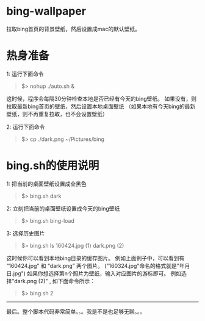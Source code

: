 # bing-wallpaper
拉取bing首页的背景壁纸，然后设置成mac的默认壁纸。

# 热身准备
1: 运行下面命令 
> $> nohup ./auto.sh &
  
  这时候，程序会每隔30分钟检查本地是否已经有今天的bing壁纸。
  如果没有，则拉取最新bing首页的壁纸，然后设置本地桌面壁纸
  （如果本地有今天bing的最新壁纸，则不再重复拉取，也不会设置壁纸）
  
2: 运行下面命令
  
> $> cp ./dark.png ~/Pictures/bing

# bing.sh的使用说明
1: 把当前的桌面壁纸设置成全黑色
> $> bing.sh dark
  
2: 立刻把当前的桌面壁纸设置成今天的bing壁纸
> $> bing.sh bing-load

3: 选择历史图片
> $> bing.sh ls
160424.jpg (1)
dark.png (2)

这时候你可以看到本地bing目录的缓存图片。
例如上面例子中，可以看到有 “160424.jpg” 和 “dark.png” 两个图片。
("160324.jpg"命名的格式就是"年月日.jpg")
如果你想选择第n个照片为壁纸，输入对应图片的游标即可。
例如选择"dark.png (2)" , 如下面命令所示：
> $> bing.sh 2

---
最后。整个脚本代码非常简单。。。我是不是也足够无聊。。。
